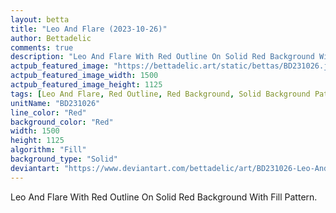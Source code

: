 ```yaml
---
layout: betta
title: "Leo And Flare (2023-10-26)"
author: Bettadelic
comments: true
description: "Leo And Flare With Red Outline On Solid Red Background With Fill Pattern."
actpub_featured_image: "https://bettadelic.art/static/bettas/BD231026.jpg"
actpub_featured_image_width: 1500
actpub_featured_image_height: 1125
tags: [Leo And Flare, Red Outline, Red Background, Solid Background Pattern, Fill Pattern, October 2023]
unitName: "BD231026"
line_color: "Red"
background_color: "Red"
width: 1500
height: 1125
algorithm: "Fill"
background_type: "Solid"
deviantart: "https://www.deviantart.com/bettadelic/art/BD231026-Leo-And-Flare-2023-10-26-990564806"
---
```


Leo And Flare With Red Outline On Solid Red Background With Fill Pattern.
